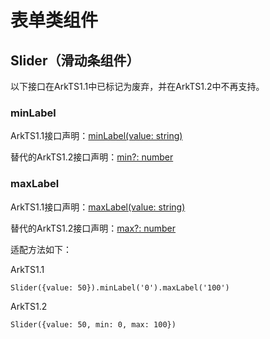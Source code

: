 # 表单类组件

## Slider（滑动条组件）

以下接口在ArkTS1.1中已标记为废弃，并在ArkTS1.2中不再支持。

### minLabel

ArkTS1.1接口声明：[minLabel(value: string)](../reference/apis-arkui/arkui-ts/ts-basic-components-slider.md#minlabeldeprecated)

替代的ArkTS1.2接口声明：[min?: number](../reference/apis-arkui/arkui-ts/ts-basic-components-slider.md#slideroptions对象说明)

### maxLabel

ArkTS1.1接口声明：[maxLabel(value: string)](../reference/apis-arkui/arkui-ts/ts-basic-components-slider.md#maxlabeldeprecated)

替代的ArkTS1.2接口声明：[max?: number](../reference/apis-arkui/arkui-ts/ts-basic-components-slider.md#slideroptions对象说明)

适配方法如下：

ArkTS1.1

```
Slider({value: 50}).minLabel('0').maxLabel('100')
```

ArkTS1.2

```
Slider({value: 50, min: 0, max: 100})
```